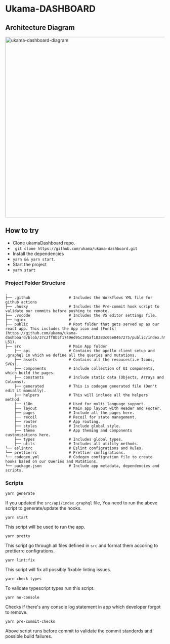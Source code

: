 # Ukama-DASHBOARD 

## Architecture Diagram


<img width="571" alt="ukama-dashboard-diagram" src="https://github.com/ukama/ukama-dashboard/blob/develop/img/ukama-dashboard-architecture-diagram.png">


## How to try
- Clone ukamaDashboard repo.
- ` git clone https://github.com/ukama/ukama-dashboard.git`
- Install the dependencies
- `yarn && yarn start`.
- Start the project 
- `yarn start`

### Project Folder Structure

    .
    ├── .github                 # Includes the Workflows YML file for github actions
    ├── .husky                  # Includes the Pre-commit hook script to validate our commits before pushing to remote.
    ├── .vscode                 # Includes the VS editor settings file.
    ├── nginx                   # 
    ├── public                  # Root folder that gets served up as our react app. This includes the App icon and [Fonts](https://github.com/ukama/ukama-dashboard/blob/37c2ff8b5f1749ed95c395af18383c05e0467275/public/index.html#L48-L51).
    ├── src                     # Main App folder
        ├── api                 # Contains the apollo client setup and .graphql in which we define all the queries and mutations.
        ├── assets              # Contains all the resouces(i.e Icons, SVGs).
        ├── components          # Include collection of UI components, which build the pages.
        ├── constants           # Include static data (Objects, Arrays and Columns).
        ├── generated           # This is codegen generated file (Don't edit it manually).
        ├── helpers             # This will include all the helpers method.
        ├── i18n                # Used for multi language support.
        ├── layout              # Main app layout with Header and Footer.
        ├── pages               # Include all the pages here.
        ├── recoil              # Recoil for state management.
        ├── router              # App routing.
        ├── styles              # Include global style.
        ├── theme               # App theming and components customizations here.
        ├── types               # Includes global types.
        ├── utils               # Includes all utility methods.
    └── eslintrc                # Eslint configrations and Rules.
    └── prettierrc              # Prettier configrations.
    └── codegen.yml             # Codegen configration file to create hooks based on our Queries and Mutations.
    └── package.json            # Include app metadata, dependencies and scripts.


### Scripts

    yarn generate

If you updated the `src/api/index.graphql` file, You need to run the above script to generate/update the hooks.

    yarn start

This script will be used to run the app.

    yarn pretty

This script go through all files defined in `src` and format them accoring to prettierrc configrations.

    yarn lint:fix

This script will fix all possibly fixable linting issues.

    yarn check-types

To validate typescript types run this script.

    yarn no-console

Checks if there's any console log statement in app which developer forgot to remove.

    yarn pre-commit-checks

Above script runs before commit to validate the commit standerds and possible build failures.
